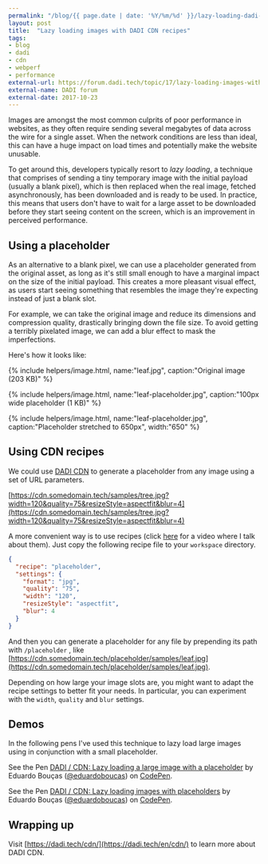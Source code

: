 ```yaml
---
permalink: "/blog/{{ page.date | date: '%Y/%m/%d' }}/lazy-loading-dadi-cdn.html"
layout: post
title:  "Lazy loading images with DADI CDN recipes"
tags:
- blog
- dadi
- cdn
- webperf
- performance
external-url: https://forum.dadi.tech/topic/17/lazy-loading-images-with-cdn-recipes
external-name: DADI forum
external-date: 2017-10-23
---
```

Images are amongst the most common culprits of poor performance in websites, as they often require sending several megabytes of data across the wire for a single asset. When the network conditions are less than ideal, this can have a huge impact on load times and potentially make the website unusable.

To get around this, developers typically resort to *lazy loading*, a technique that comprises of sending a tiny temporary image with the initial payload (usually a blank pixel), which is then replaced when the real image, fetched asynchronously, has been downloaded and is ready to be used. <!--more-->In practice, this means that users don't have to wait for a large asset to be downloaded before they start seeing content on the screen, which is an improvement in perceived performance.

## Using a placeholder

As an alternative to a blank pixel, we can use a placeholder generated from the original asset, as long as it's still small enough to have a marginal impact on the size of the initial payload. This creates a more pleasant visual effect, as users start seeing something that resembles the image they're expecting instead of just a blank slot.

For example, we can take the original image and reduce its dimensions and compression quality, drastically bringing down the file size. To avoid getting a terribly pixelated image, we can add a blur effect to mask the imperfections.

Here's how it looks like:

{% include helpers/image.html, name:"leaf.jpg", caption:"Original image (203 KB)" %}

{% include helpers/image.html, name:"leaf-placeholder.jpg", caption:"100px wide placeholder (1 KB)" %}

{% include helpers/image.html, name:"leaf-placeholder.jpg", caption:"Placeholder stretched to 650px", width:"650" %}

## Using CDN recipes

We could use [DADI CDN](https://dadi.tech/cdn/) to generate a placeholder from any image using a set of URL parameters.

[https://cdn.somedomain.tech/samples/tree.jpg?width=120&quality=75&resizeStyle=aspectfit&blur=4](https://cdn.somedomain.tech/samples/tree.jpg?width=120&quality=75&resizeStyle=aspectfit&blur=4)

A more convenient way is to use recipes (click [here](https://www.youtube.com/watch?v=4wYq8fmyYhA) for a video where I talk about them). Just copy the following recipe file to your `workspace` directory.

```json
{
  "recipe": "placeholder",
  "settings": {
    "format": "jpg",
    "quality": "75",
    "width": "120",
    "resizeStyle": "aspectfit",
    "blur": 4
  }
}
```

And then you can generate a placeholder for any file by prepending its path with `/placeholder` , like [https://cdn.somedomain.tech/placeholder/samples/leaf.jpg](https://cdn.somedomain.tech/placeholder/samples/leaf.jpg).

Depending on how large your image slots are, you might want to adapt the recipe settings to better fit your needs. In particular, you can experiment with the `width`, `quality` and `blur` settings.

## Demos

In the following pens I've used this technique to lazy load large images using in conjunction with a small placeholder.

<p data-height="550" data-theme-id="0" data-slug-hash="RLOVGm" data-default-tab="result" data-user="eduardoboucas" data-embed-version="2" data-pen-title="DADI / CDN: Lazy loading a large image with a placeholder" data-preview="true" class="codepen">See the Pen <a href="https://codepen.io/eduardoboucas/pen/RLOVGm/">DADI / CDN: Lazy loading a large image with a placeholder</a> by Eduardo Bouças (<a href="https://codepen.io/eduardoboucas">@eduardoboucas</a>) on <a href="https://codepen.io">CodePen</a>.</p>
<script async src="https://production-assets.codepen.io/assets/embed/ei.js"></script>

<p data-height="344" data-theme-id="0" data-slug-hash="OxGVqb" data-default-tab="result" data-user="eduardoboucas" data-embed-version="2" data-pen-title="DADI / CDN: Lazy loading images with placeholders" data-preview="true" class="codepen">See the Pen <a href="https://codepen.io/eduardoboucas/pen/OxGVqb/">DADI / CDN: Lazy loading images with placeholders</a> by Eduardo Bouças (<a href="https://codepen.io/eduardoboucas">@eduardoboucas</a>) on <a href="https://codepen.io">CodePen</a>.</p>
<script async src="https://production-assets.codepen.io/assets/embed/ei.js"></script>

## Wrapping up

Visit [https://dadi.tech/cdn/](https://dadi.tech/en/cdn/) to learn more about DADI CDN.<!--tomb-->